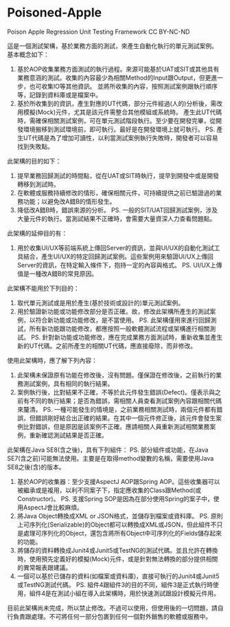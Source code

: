 # Poisoned-Apple
Poison Apple Regression Unit Testing Framework
CC BY-NC-ND

這是一個測試架構，基於業務方面的測試，來產生自動化執行的單元測試案例。
基本概念如下：
1. 基於AOP收集業務方面測試的執行過程。來源可能基於UAT或SIT或其他具有業務意涵的測試。收集的內容最少為相關Method的Input跟Output，但更進一步，也可收集IO等其他資訊。
並將所收集的內容，按照測試案例跟執行順序等，記錄到資料庫或是檔案中。
2. 基於所收集到的資訊，產生對應的UT代碼，部分元件經過(人的)分析後，需改用模擬(Mock)元件，尤其是該元件需整合其他模組或系統時。
產生此UT代碼時，需確保相關測試案例，可在單元測試階段執行。至少要在開發完畢，從開發環境搬移到測試環境前，即可執行。最好是在開發環境上就可執行。
PS. 產生UT代碼是為了增加可讀性，以利當測試案例執行失敗時，開發者可以容易找到失敗點。

此架構的目的如下：
1. 提早業務回歸測試的時間點，從在UAT或SIT時執行，提早到開發中或是開發轉移到測試時。
2. 在軟體或服務持續修改的情形，確保相關元件，可持續提供之前已驗證過的業務功能；以避免改A錯B的情形發生。
3. 降低改A錯B時，錯誤來源的分析。
PS. 一般的SIT/UAT回歸測試案例，涉及大量元件的執行。當測試結果不正確時，會需要大量資深人力查看問題點。

此架構的延伸目的有：
1. 用於收集UI/UX等前端系統上傳回Server的資訊，並與UI/UX的自動化測試工具結合，產生UI/UX的特定回歸測試案例。這些案例用來驗證UI/UX上傳回Server的資訊，在特定輸入條件下，抱持一定的內容與格式。
PS. UI/UX上傳值是一種改A錯B的常見原因。

此架構不能用於下列目的：
1. 取代單元測試或是用於產生(基於技術或設計的)單元測試案例。
2. 用於驗證新功能或功能修改部分是否正確。故，修改此架構所產生的測試案例，以符合新功能或功能修改，是不當使用。
PS. 此架構僅用來進行回歸測試，所有新功能跟功能修改，都應按照一般軟體測試流程或架構進行相關測試。
PS. 針對新功能或功能修改，應在完成業務方面測試時，重新收集並產生新的UT代碼。之前所產生的相關UT代碼，應直接廢除，而非修改。

使用此架構時，應了解下列內容：
1. 此架構未保證原有功能在修改後，沒有問題。僅保證在修改後，之前執行的業務測試案例，具有相同的執行結果。
2. 案例執行後，比對結果不正確，不等於此元件發生錯誤(Defect)。僅表示與之前有不同的執行結果；是否為錯誤，需相關人員查看測試案例內容跟相關代碼來釐清。
PS. 一種可能發生的情境是，之前業務相關測試時，兩個元件都有錯誤，但錯誤剛好結合出正確的結果。在其中一個元件修正後，該元件會發生案例比對錯誤，但是原因是該案例不正確。應請相關人員重新測試相關業務案例，重新確認測試結果是否正確。

此架構在Java SE8(含之後)，具有下列組件：
PS. 部分組件或功能，在Java SE7(含之前)可能無法使用。主要是在取得method變數的名稱，需要使用Java SE8之後(含)的版本。
1. 基於AOP的收集器：至少支援AspectJ AOP跟Spring AOP。這些收集器可以被繼承或是複用，以利不同案子下，指定應收集的Class跟Method(或Constructor)。
PS. 支援Spring SOP是因為在部分使用Spring的案子中，使用AspectJ會比較麻煩。
2. 將Java Object轉換成XML or JSON格式，並儲存到檔案或資料庫。
PS. 原則上可序列化(Serializable)的Object都可以轉換成XML或JSON，但此組件不只是處理可序列化的Object，還包含將所有Object中可序列化的Fields儲存起來的功能。
3. 將儲存的資料轉換成Junit4或Junit5或TestNG的測試代碼。並且允許在轉換時，使用預先定義好的模擬(Mock)元件，或是針對無法轉換的部分提供相關的異常報表跟建議。
4. 一個可以基於已儲存的資料(如檔案或資料庫)，直接可執行的Junit4或Junit5或TestNG測試代碼。
PS. 組件4跟組件3的目的不同，組件3是正式執行時使用，組件4是在測試小組在導入此架構時，用於快速測試跟設計模擬元件用。

目前此架構尚未完成，所以禁止修改。不過可以使用，但使用後的一切問題，請自行負責跟處理。不可將任何一部分包裹到任何一個對外銷售的軟體或服務中。
